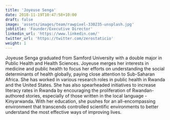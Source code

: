 ```yaml
---
title: 'Joyeuse Senga'
date: 2018-11-19T10:47:58+10:00
draft: false
image: 'assets/images/team/rawpixel-330235-unsplash.jpg'
jobtitle: 'Founder/Executive Director'
linkedin_url: 'https://www.linkedin.com/'
twitter_url: 'https://twitter.com/zerostaticio'
weight: 1
---
```


Joyeuse Senga graduated from Samford University with a double major in Public Health and Health Sciences. Joyeuse merges her interests in medicine and public health to focus her efforts on understanding the social determinants of health globally, paying close attention to Sub-Saharan Africa. She has worked in various research roles in public health in Rwanda and the United States. She has also spearheaded initiatives to increase literacy rates in Rwanda by encouraging the proliferation of Rwandan-authored stories, especially of those written in the local language - Kinyarwanda. With her education, she pushes for an all-encompassing environment that transcends controlled scientific environments to better understand the most effective ways of improving lives.
